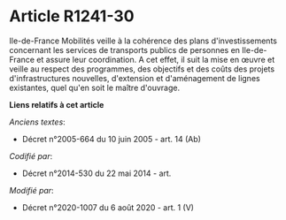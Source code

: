 # Article R1241-30

Ile-de-France Mobilités veille à la cohérence des plans d'investissements concernant les services de transports publics de
personnes en Ile-de-France et assure leur coordination. A cet effet, il suit la mise en œuvre et veille au respect des
programmes, des objectifs et des coûts des projets d'infrastructures nouvelles, d'extension et d'aménagement de lignes
existantes, quel qu'en soit le maître d'ouvrage.

**Liens relatifs à cet article**

_Anciens textes_:

  - Décret n°2005-664 du 10 juin 2005 - art. 14 (Ab)

_Codifié par_:

  - Décret n°2014-530 du 22 mai 2014 - art.

_Modifié par_:

  - Décret n°2020-1007 du 6 août 2020 - art. 1 (V)
